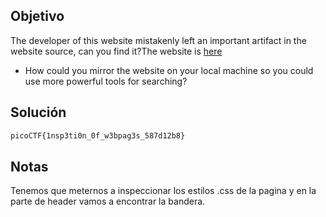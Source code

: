 ## Objetivo
The developer of this website mistakenly left an important artifact in the website source, can you find it?The website is [here](http://saturn.picoctf.net:65086/)
- How could you mirror the website on your local machine so you could use more powerful tools for searching?
## Solución
```bash
picoCTF{1nsp3ti0n_0f_w3bpag3s_587d12b8}
```
## Notas
Tenemos que meternos a inspeccionar los estilos .css de la pagina y en la parte de header vamos a encontrar la bandera.